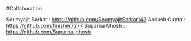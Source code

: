 #Collaboration 

Soumyajit Sarkar : https://github.com/SoumyajitSarkar143
Ankush Gupta : https://github.com/finisher7277
Suparna Ghosh : https://github.com/Suparna-ghosh
